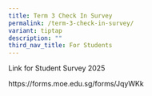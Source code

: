 ```yaml
---
title: Term 3 Check In Survey
permalink: /term-3-check-in-survey/
variant: tiptap
description: ""
third_nav_title: For Students
---
```

<p>Link for Student Survey 2025</p>
<p><a rel="noopener noreferrer nofollow" target="_blank">https://forms.moe.edu.sg/forms/JqyWKk</a>
</p>